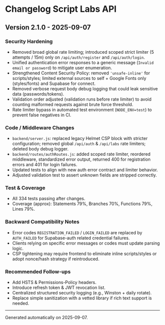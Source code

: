 # Changelog Script Labs API

## Version 2.1.0 - 2025-09-07

### Security Hardening
- Removed broad global rate limiting; introduced scoped strict limiter (5 attempts / 15m) only on `/api/auth/register` and `/api/auth/login`.
- Unified authentication error responses to a generic message (`Invalid email or password`) to mitigate user enumeration.
- Strengthened Content Security Policy: removed `'unsafe-inline'` for scripts/styles; limited external sources to self + Google Fonts only (styles/fonts) and Supabase for connect.
- Removed verbose request body debug logging that could leak sensitive data (passwords/tokens).
- Validation order adjusted (validation runs before rate limiter) to avoid counting malformed requests against brute force threshold.
- Rate limiter bypass in automated test environment (`NODE_ENV=test`) to prevent false negatives in CI.

### Code / Middleware Changes
- `backend/server.js`: replaced legacy Helmet CSP block with stricter configuration; removed global `/api/auth` & `/api/labs` rate limiters; deleted body debug logger.
- `backend/routes/authRoutes.js`: added scoped rate limiter, reordered middleware, standardized error output, returned 400 for registration errors and 401 for login failures.
- Updated tests to align with new auth error contract and limiter behavior.
- Adjusted validation test to assert unknown fields are stripped correctly.

### Test & Coverage
- All 334 tests passing after changes.
- Coverage (approx): Statements 79%, Branches 70%, Functions 79%, Lines 79%.

### Backward Compatibility Notes
- Error codes `REGISTRATION_FAILED` / `LOGIN_FAILED` are replaced by `AUTH_FAILED` for Supabase-auth related credential failures.
- Clients relying on specific error messages or codes must update parsing logic.
- CSP tightening may require frontend to eliminate inline scripts/styles or adopt nonce/hash strategy if reintroduced.

### Recommended Follow-ups
- Add HSTS & Permissions-Policy headers.
- Introduce refresh token & JWT revocation list.
- Centralized structured security logging (e.g., Winston + daily rotate).
- Replace simple sanitization with a vetted library if rich text support is needed.

---
Generated automatically on 2025-09-07.
